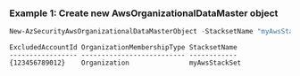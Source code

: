 ### Example 1: Create new AwsOrganizationalDataMaster object
```powershell
New-AzSecurityAwsOrganizationalDataMasterObject -StacksetName "myAwsStackSet" -ExcludedAccountId "123456789012"
```

```output
ExcludedAccountId OrganizationMembershipType StacksetName
----------------- -------------------------- ------------
{123456789012}    Organization               myAwsStackSet
```

